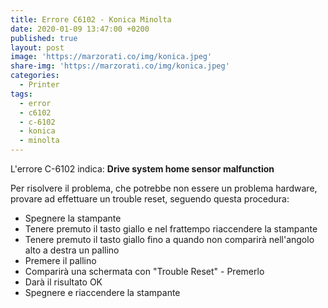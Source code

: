 ```yaml
---
title: Errore C6102 - Konica Minolta
date: 2020-01-09 13:47:00 +0200
published: true
layout: post
image: 'https://marzorati.co/img/konica.jpeg'
share-img: 'https://marzorati.co/img/konica.jpeg'
categories:
  - Printer
tags:
  - error
  - c6102
  - c-6102
  - konica
  - minolta
---
```

L'errore C-6102 indica: **Drive system home sensor malfunction**   

Per risolvere il problema, che potrebbe non essere un problema hardware, provare ad effettuare un trouble reset, seguendo questa procedura:   

* Spegnere la stampante
* Tenere premuto il tasto giallo e nel frattempo riaccendere la stampante
* Tenere premuto il tasto giallo fino a quando non comparirà nell'angolo alto a destra un pallino
* Premere il pallino
* Comparirà una schermata con "Trouble Reset" - Premerlo
* Darà il risultato OK
* Spegnere e riaccendere la stampante
